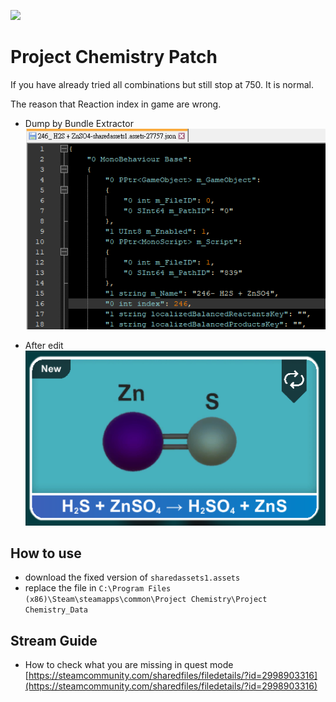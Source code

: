 <a target="_blank" href="https://www.buymeacoffee.com/toroxx12"><img src="https://www.buymeacoffee.com/assets/img/custom_images/orange_img.png" height="20px"></a>

# Project Chemistry Patch

If you have already tried all combinations but still stop at 750. It is normal.

The reason that Reaction index in game are wrong.

- Dump by Bundle Extractor
![image](img/img1.png)

- After edit
![image](img/img2.png)

## How to use

- download the fixed version of `sharedassets1.assets`
- replace the file in `C:\Program Files (x86)\Steam\steamapps\common\Project Chemistry\Project Chemistry_Data`

## Stream Guide

- How to check what you are missing in quest mode
  [https://steamcommunity.com/sharedfiles/filedetails/?id=2998903316](https://steamcommunity.com/sharedfiles/filedetails/?id=2998903316)
